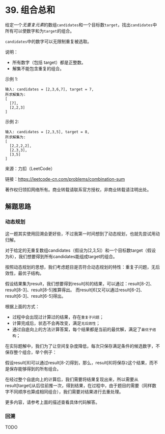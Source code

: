 # 39. 组合总和

给定一个*无重复元素*的数组`candidates`和一个目标数`target`，找出`candidates`中所有可以使数字和为`target`的组合。

`candidates`中的数字可以无限制重复被选取。

说明：

- 所有数字（包括 target）都是正整数。
- 解集不能包含重复的组合。 

示例 1:

```
输入: candidates = [2,3,6,7], target = 7,
所求解集为:
[
  [7],
  [2,2,3]
]
```

示例 2:

```
输入: candidates = [2,3,5], target = 8,
所求解集为:
[
  [2,2,2,2],
  [2,3,3],
  [3,5]
]
```

来源：力扣（LeetCode）

链接：https://leetcode-cn.com/problems/combination-sum

著作权归领扣网络所有。商业转载请联系官方授权，非商业转载请注明出处。

## 解题思路
### 动态规划

这一题其实使用回溯会更好些，不过我第一时间想到了动态规划，也就先尝试用动归解。

对于给定的无重复数组candidates（假设为[2,3,5]）和一个目标数target（假设为8），我们想要得到所有candidates能组成target的组合。

按照动态规划的思想，我们考虑题目是否符合动态规划的特性：重复子问题，无后效性，最优子结构。

假设结果集为result，我们想要得到result[8]的结果，可以通过：result[8-2]、result[8-3]、result[8-5]推算得出。
而result[6]又可以通过result[6-2]、result[6-3]、result[6-5]得出。

根据上面的方式：

- 过程中会出现过计算过的结果，存在`重复子问题`；
- 计算完成后，状态不会再改变，满足`无后效性`；
- 通过自底向上的方法计算答案，每个结果都是当前的最优解，满足了`最优子结构`；

在实际题解中，我们为了让空间复杂度降低，每次只保存满足条件的候选数字，不保存整个组合，举个例子：

假设result[8]可以通过result[8-2]得到，那么，result[8]将保存`2`这个结果，而不是保存能够得到的所有组合。

在经过整个自底向上的计算后，我们需要将结果复现出来，所以需要从result[target]从后往前推一次，得到结果，在过程中，由于题目的需要（同样数字不同顺序也算成相同组合），我们需要对结果进行去重处理。

更多内容，请参考上面的描述查看具体代码解答。

### 回溯

TODO
